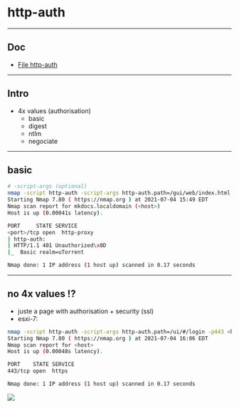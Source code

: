 # http-auth

---


## Doc
* [File http-auth](https://nmap.org/nsedoc/scripts/http-auth-finder.html)

---

## Intro
* 4x values (authorisation)
  * basic
  * digest
  * ntlm
  * negociate

---

## basic
````sh
# -script-args (optional)
nmap -script http-auth -script-args http-auth.path=/gui/web/index.html -p<port> <host>
Starting Nmap 7.80 ( https://nmap.org ) at 2021-07-04 15:49 EDT
Nmap scan report for mkdocs.localdomain (<host>)
Host is up (0.00041s latency).

PORT     STATE SERVICE
<port>/tcp open  http-proxy
| http-auth: 
| HTTP/1.1 401 Unauthorized\x0D
|_  Basic realm=uTorrent

Nmap done: 1 IP address (1 host up) scanned in 0.17 seconds
````

---

## no 4x values !?
* juste a page with authorisation + security (ssl)
* esxi-7:
````sh
nmap -script http-auth -script-args http-auth.path=/ui/#/login -p443 <host>
Starting Nmap 7.80 ( https://nmap.org ) at 2021-07-04 16:06 EDT
Nmap scan report for <host>
Host is up (0.00048s latency).

PORT    STATE SERVICE
443/tcp open  https

Nmap done: 1 IP address (1 host up) scanned in 0.17 seconds
````

[<img src="https://i.imgur.com/imPMAWa.png">](https://i.imgur.com/imPMAWa.png)
